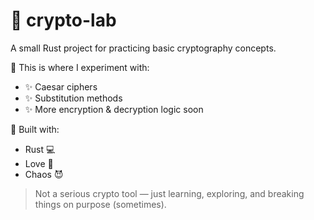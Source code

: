 # 🔐 crypto-lab

A small Rust project for practicing basic cryptography concepts.

🧪 This is where I experiment with:

- ✨ Caesar ciphers
- ✨ Substitution methods
- ✨ More encryption & decryption logic soon

🔧 Built with:

- Rust 💻
- Love 🩵
- Chaos 😈

> Not a serious crypto tool — just learning, exploring, and breaking things on purpose (sometimes).
